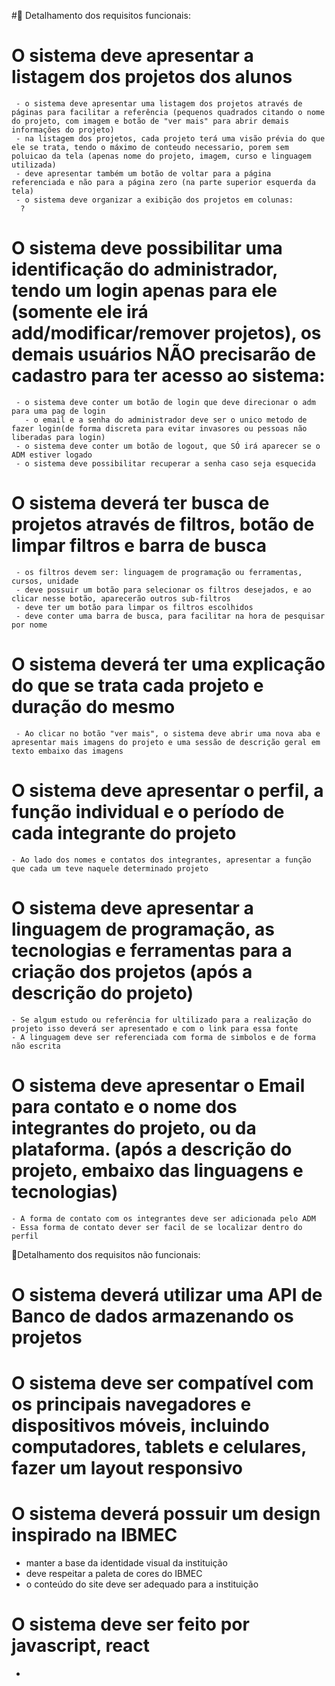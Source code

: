 #🔦 Detalhamento dos requisitos funcionais:


   # O sistema deve apresentar a listagem dos projetos dos alunos
     - o sistema deve apresentar uma listagem dos projetos através de páginas para facilitar a referência (pequenos quadrados citando o nome do projeto, com imagem e botão de "ver mais" para abrir demais informações do projeto)
     - na listagem dos projetos, cada projeto terá uma visão prévia do que ele se trata, tendo o máximo de conteudo necessario, porem sem poluicao da tela (apenas nome do projeto, imagem, curso e linguagem utilizada)
     - deve apresentar também um botão de voltar para a página referenciada e não para a página zero (na parte superior esquerda da tela)
     - ⁠o sistema deve organizar a exibição dos projetos em colunas:
      ?
   # O sistema deve possibilitar uma identificação do administrador, tendo um login apenas para ele (somente ele irá add/modificar/remover projetos), os demais usuários NÃO precisarão de cadastro para ter acesso ao sistema:
     - o sistema deve conter um botão de login que deve direcionar o adm para uma pag de login
       - o email e a senha do administrador deve ser o unico metodo de fazer login(de forma discreta para evitar invasores ou pessoas não liberadas para login)
     - o sistema deve conter um botão de logout, que SÓ irá aparecer se o ADM estiver logado
     - o sistema deve possibilitar recuperar a senha caso seja esquecida
  # O sistema deverá ter busca de projetos através de filtros, botão de limpar filtros e barra de busca
     - os filtros devem ser: linguagem de programação ou ferramentas, cursos, unidade
     - deve possuir um botão para selecionar os filtros desejados, e ao clicar nesse botão, aparecerão outros sub-filtros
     - deve ter um botão para limpar os filtros escolhidos
     - deve conter uma barra de busca, para facilitar na hora de pesquisar por nome
 # O sistema deverá ter uma explicação do que se trata cada projeto e duração do mesmo
     - Ao clicar no botão "ver mais", o sistema deve abrir uma nova aba e apresentar mais imagens do projeto e uma sessão de descrição geral em texto embaixo das imagens 
 # O sistema deve apresentar o perfil, a função individual e o período de cada integrante do projeto
    - Ao lado dos nomes e contatos dos integrantes, apresentar a função que cada um teve naquele determinado projeto
# O sistema deve apresentar a linguagem de programação, as tecnologias e ferramentas para a criação dos projetos (após a descrição do projeto)
    - Se algum estudo ou referência for ultilizado para a realização do projeto isso deverá ser apresentado e com o link para essa fonte
    - A linguagem deve ser referenciada com forma de simbolos e de forma não escrita
# O sistema deve apresentar o Email para contato e o nome dos integrantes do projeto, ou da plataforma. (após a descrição do projeto, embaixo das linguagens e tecnologias)
    - A forma de contato com os integrantes deve ser adicionada pelo ADM 
    - Essa forma de contato dever ser facil de se localizar dentro do perfil


🔦Detalhamento dos requisitos não funcionais:

 # O sistema deverá utilizar uma API de Banco de dados armazenando os projetos

# O sistema deve ser compatível com os principais navegadores e dispositivos móveis, incluindo computadores, tablets e celulares, fazer um layout responsivo

# O sistema deverá possuir um design inspirado na IBMEC
- manter a base da identidade visual da instituição
- deve respeitar a paleta de cores do IBMEC
- o conteúdo do site deve ser adequado para a instituição    


# O sistema deve ser feito por javascript, react
-
